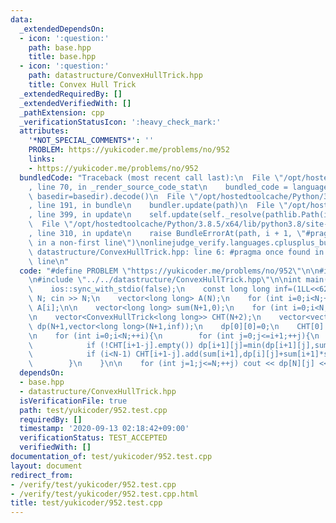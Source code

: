 ```yaml
---
data:
  _extendedDependsOn:
  - icon: ':question:'
    path: base.hpp
    title: base.hpp
  - icon: ':question:'
    path: datastructure/ConvexHullTrick.hpp
    title: Convex Hull Trick
  _extendedRequiredBy: []
  _extendedVerifiedWith: []
  _pathExtension: cpp
  _verificationStatusIcon: ':heavy_check_mark:'
  attributes:
    '*NOT_SPECIAL_COMMENTS*': ''
    PROBLEM: https://yukicoder.me/problems/no/952
    links:
    - https://yukicoder.me/problems/no/952
  bundledCode: "Traceback (most recent call last):\n  File \"/opt/hostedtoolcache/Python/3.8.5/x64/lib/python3.8/site-packages/onlinejudge_verify/documentation/build.py\"\
    , line 70, in _render_source_code_stat\n    bundled_code = language.bundle(stat.path,\
    \ basedir=basedir).decode()\n  File \"/opt/hostedtoolcache/Python/3.8.5/x64/lib/python3.8/site-packages/onlinejudge_verify/languages/cplusplus.py\"\
    , line 191, in bundle\n    bundler.update(path)\n  File \"/opt/hostedtoolcache/Python/3.8.5/x64/lib/python3.8/site-packages/onlinejudge_verify/languages/cplusplus_bundle.py\"\
    , line 399, in update\n    self.update(self._resolve(pathlib.Path(included), included_from=path))\n\
    \  File \"/opt/hostedtoolcache/Python/3.8.5/x64/lib/python3.8/site-packages/onlinejudge_verify/languages/cplusplus_bundle.py\"\
    , line 310, in update\n    raise BundleErrorAt(path, i + 1, \"#pragma once found\
    \ in a non-first line\")\nonlinejudge_verify.languages.cplusplus_bundle.BundleErrorAt:\
    \ datastructure/ConvexHullTrick.hpp: line 6: #pragma once found in a non-first\
    \ line\n"
  code: "#define PROBLEM \"https://yukicoder.me/problems/no/952\"\n\n#include \"../../base.hpp\"\
    \n#include \"../../datastructure/ConvexHullTrick.hpp\"\n\nint main(){\n    cin.tie(0);\n\
    \    ios::sync_with_stdio(false);\n    const long long inf=(1LL<<62)-1;\n    int\
    \ N; cin >> N;\n    vector<long long> A(N);\n    for (int i=0;i<N;++i) cin >>\
    \ A[i];\n\n    vector<long long> sum(N+1,0);\n    for (int i=0;i<N;++i) sum[i+1]=sum[i]+A[i];\n\
    \n    vector<ConvexHullTrick<long long>> CHT(N+2);\n    vector<vector<long long>>\
    \ dp(N+1,vector<long long>(N+1,inf));\n    dp[0][0]=0;\n    CHT[0].add(0,0);\n\
    \n    for (int i=0;i<N;++i){\n        for (int j=0;j<=i+1;++j){\n            dp[i+1][j]=min(dp[i+1][j],dp[i][j]);\n\
    \            if (!CHT[i+1-j].empty()) dp[i+1][j]=min(dp[i+1][j],sum[i+1]*sum[i+1]+CHT[i+1-j].query_monotone_dec(-2*sum[i+1]));\n\
    \            if (i<N-1) CHT[i+1-j].add(sum[i+1],dp[i][j]+sum[i+1]*sum[i+1]);\n\
    \        }\n    }\n\n    for (int j=1;j<=N;++j) cout << dp[N][j] << '\\n';\n}"
  dependsOn:
  - base.hpp
  - datastructure/ConvexHullTrick.hpp
  isVerificationFile: true
  path: test/yukicoder/952.test.cpp
  requiredBy: []
  timestamp: '2020-09-13 02:18:42+09:00'
  verificationStatus: TEST_ACCEPTED
  verifiedWith: []
documentation_of: test/yukicoder/952.test.cpp
layout: document
redirect_from:
- /verify/test/yukicoder/952.test.cpp
- /verify/test/yukicoder/952.test.cpp.html
title: test/yukicoder/952.test.cpp
---
```

